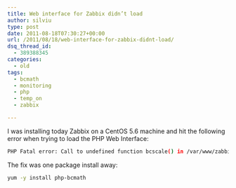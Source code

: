 ```yaml
---
title: Web interface for Zabbix didn’t load
author: silviu
type: post
date: 2011-08-18T07:30:27+00:00
url: /2011/08/18/web-interface-for-zabbix-didnt-load/
dsq_thread_id:
  - 389388345
categories:
  - old
tags:
  - bcmath
  - monitoring
  - php
  - temp_on
  - zabbix

---
```

I was installing today Zabbix on a CentOS 5.6 machine and hit the following error when trying to load the PHP Web Interface:

```bash
PHP Fatal error: Call to undefined function bcscale() in /var/www/zabbix/include/defines.inc.php on line 797
```

The fix was one package install away:

```bash
yum -y install php-bcmath
```